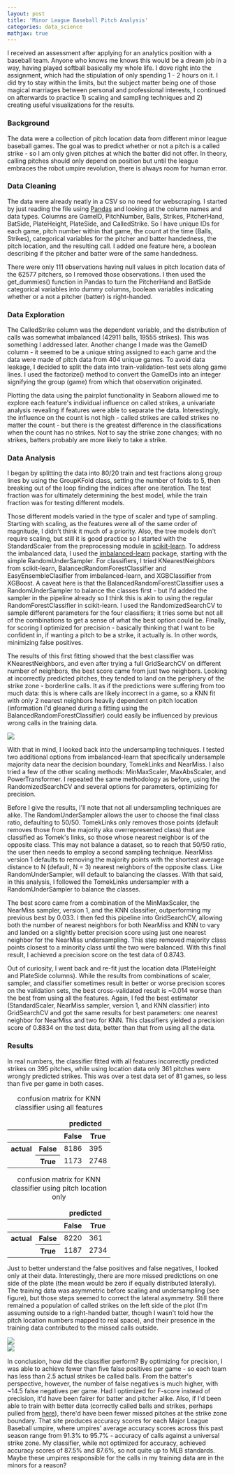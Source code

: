 ```yaml
---
layout: post
title: 'Minor League Baseball Pitch Analysis'
categories: data_science
mathjax: true
---
```


I received an assessment after applying for an analytics position with a baseball team. Anyone who knows me knows this would be a dream job in a way, having played softball basically my whole life. I dove right into the assignment, which had the stipulation of only spending 1 - 2 hours on it. I did try to stay within the limits, but the subject matter being one of those magical marriages between personal and professional interests, I continued on afterwards to practice 1) scaling and sampling techniques and 2) creating useful visualizations for the results.

### Background

The data were a collection of pitch location data from different minor league baseball games. The goal was to predict whether or not a pitch is a called strike - so I am only given pitches at which the batter did not offer. In theory, calling pitches should only depend on position but until the league embraces the robot umpire revolution, there is always room for human error.

### Data Cleaning

The data were already neatly in a CSV so no need for webscraping. I started by just reading the file using [Pandas](http://pandas.pydata.org) and looking at the column names and data types. Columns are GameID, PitchNumber, Balls, Strikes, PitcherHand, BatSide, PlateHeight, PlateSide, and CalledStrike. So I have unique IDs for each game, pitch number within that game, the count at the time (Balls, Strikes), categorical variables for the pitcher and batter handedness, the pitch location, and the resulting call. I added one feature here, a boolean describing if the pitcher and batter were of the same handedness.

There were only 111 observations having null values in pitch location data of the 62577 pitchers, so I removed those observations. I then used the get_dummies() function in Pandas to turn the PitcherHand and BatSide categorical variables into dummy columns, boolean variables indicating whether or a not a pitcher (batter) is right-handed.

### Data Exploration

The CalledStrike column was the dependent variable, and the distribution of calls was somewhat imbalanced (42911 balls, 19555 strikes). This was something I addressed later. Another change I made was the GameID column - it seemed to be a unique string assigned to each game and the data were made of pitch data from 404 unique games. To avoid data leakage, I decided to split the data into train-validation-test sets along game lines. I used the factorize() method to convert the GameIDs into an integer signifying the group (game) from which that observation originated.

Plotting the data using the pairplot functionality in Seaborn allowed me to explore each feature's individual influence on called strikes, a univariate analysis revealing if features were able to separate the data. Interestingly, the influence on the count is not high - called strikes are called strikes no matter the count - but there is the greatest difference in the classifications when the count has no strikes. Not to say the strike zone changes; with no strikes, batters probably are more likely to take a strike.

### Data Analysis

I began by splitting the data into 80/20 train and test fractions along group lines by using the GroupKFold class, setting the number of folds to 5, then breaking out of the loop finding the indices after one iteration. The test fraction was for ultimately determining the best model, while the train fraction was for testing different models.

Those different models varied in the type of scaler and type of sampling. Starting with scaling, as the features were all of the same order of magnitude, I didn't think it much of a priority. Also, the tree models don't require scaling, but still it is good practice so I started with the StandardScaler from the preprocessing module in [scikit-learn](http://scikit-learn.org/stable/). To address the imbalanced data, I used the [imbalanced-learn](http://imbalanced-learn.org/stable/index.html) package, starting with the simple RandomUnderSampler. For classifiers, I tried KNearestNeighbors from scikit-learn, BalancedRandomForestClassifier and EasyEnsembleClasifier from imbalanced-learn, and XGBClassifier from XGBoost. A caveat here is that the BalancedRandomForestClassifier uses a RandomUnderSampler to balance the classes first - but I'd added the sampler in the pipeline already so I think this is akin to using the regular RandomForestClassifier in scikit-learn. I used the RandomizedSearchCV to sample different parameters for the four classifiers; it tries some but not all of the combinations to get a sense of what the best option could be. Finally, for scoring I optimized for precision - basically thinking that I want to be confident in, if wanting a pitch to be a strike, it actually is. In other words, minimizing false positives.

The results of this first fitting showed that the best classifier was KNearestNeighbors, and even after trying a full GridSearchCV on different number of neighbors, the best score came from just two neighbors. Looking at incorrectly predicted pitches, they tended to land on the periphery of the strike zone - borderline calls. It as if the predictions were suffering from too much data: this is where calls are likely incorrect in a game, so a KNN fit with only 2 nearest neighbors heavily dependent on pitch location (information I'd gleaned during a fitting using the BalancedRandomForestClassifier) could easily be influenced by previous wrong calls in the training data.

<div class="12u">
  <a href="/assets/MILB/KNN_all_features.jpg" data-lightbox="plots" data-title="KNN predictions using all features" class="imagecont"><img src="/assets/MILB/KNN_all_features.jpg" /></a>
</div>

With that in mind, I looked back into the undersampling techniques. I tested two additional options from imbalanced-learn that specifically undersample majority data near the decision boundary, TomekLinks and NearMiss. I also tried a few of the other scaling methods: MinMaxScaler, MaxAbsScaler, and PowerTransformer. I repeated the same methodology as before, using the RandomizedSearchCV and several options for parameters, optimizing for precision.

Before I give the results, I'll note that not all undersampling techniques are alike. The RandomUnderSampler allows the user to choose the final class ratio, defaulting to 50/50. TomekLinks only removes those points (default removes those from the majority aka overrepresented class) that are classified as Tomek's links, so those whose nearest neighbor is of the opposite class. This may not balance a dataset, so to reach that 50/50 ratio, the user then needs to employ a second sampling technique. NearMiss version 1 defaults to removing the majority points with the shortest average distance to N (default, N = 3) nearest neighbors of the opposite class. Like RandomUnderSampler, will default to balancing the classes. With that said, in this analysis, I followed the TomekLinks undersampler with a RandomUnderSampler to balance the classes.

The best score came from a combination of the MinMaxScaler, the NearMiss sampler, version 1, and the KNN classifier, outperforming my previous best by 0.033. I then fed this pipeline into GridSearchCV, allowing both the number of nearest neighbors for both NearMiss and KNN to vary and landed on a slightly better precision score using just one nearest neighbor for the NearMiss undersampling. This step removed majority class points closest to a minority class until the two were balanced. With this final result, I achieved a precision score on the test data of 0.8743.

Out of curiosity, I went back and re-fit just the location data (PlateHeight and PlateSide columns). While the results from combinations of scaler, sampler, and classifier sometimes result in better or worse precision scores on the validation sets, the best cross-validated result is ~0.014 worse than the best from using all the features. Again, I fed the best estimator (StandardScaler, NearMiss sampler, version 1, and KNN classifier) into GridSearchCV and got the same results for best parameters: one nearest neighbor for NearMiss and two for KNN. This classifiers yielded a precision score of 0.8834 on the test data, better than that from using all the data.

### Results

In real numbers, the classifier fitted with all features incorrectly predicted strikes on 395 pitches, while using location data only 361 pitches were wrongly predicted strikes. This was over a test data set of 81 games, so less than five per game in both cases.

<table class="5u dataframe" style="margin-right:auto; margin-left:auto">
	<caption>confusion matrix for KNN classifier using all features</caption>
		<thead>
			<tr>
				<th style="border-color:#FFFFFF"></th>
				<th style="border-color:#FFFFFF"></th>
				<th style="border-color:#FFFFFF" colspan="2" halign="center">predicted</th>
			</tr>
			<tr>
				<th></th>
				<th></th>
				<th>False</th>
				<th>True</th>
			</tr>
		</thead>
		<tbody>
			<tr>
				<th rowspan="2" valign="top">actual</th>
				<th>False</th>
				<td>8186</td>
				<td>395</td>
			</tr>
			<tr>
				<th>True</th>
				<td>1173</td>
				<td>2748</td>
			</tr>
		</tbody>
</table>

<table class="5u dataframe" style="margin-right:auto; margin-left:auto">
	<caption>confusion matrix for KNN classifier using pitch location only</caption>
		<thead>
			<tr>
			<th style="border-color:#FFFFFF"></th>
			<th style="border-color:#FFFFFF"></th>
			<th style="border-color:#FFFFFF" colspan="2" halign="center">predicted</th>
			</tr>
			<tr>
				<th></th>
				<th></th>
				<th>False</th>
				<th>True</th>
			</tr>
		</thead>
		<tbody>
			<tr>
				<th rowspan="2" valign="top">actual</th>
				<th>False</th>
				<td>8220</td>
				<td>361</td>
			</tr>
			<tr>
				<th>True</th>
				<td>1187</td>
				<td>2734</td>
			</tr>
		</tbody>
</table>

Just to better understand the false positives and false negatives, I looked only at their data. Interestingly, there are more missed predictions on one side of the plate (the mean would be zero if equally distributed laterally). The training data was asymmetric before scaling and undersampling (see figure), but those steps seemed to correct the lateral asymmetry. Still there remained a population of called strikes on the left side of the plot (I'm assuming outside to a right-handed batter, though I wasn't told how the pitch location numbers mapped to real space), and their presence in the training data contributed to the missed calls outside.

<div class="12u">
  <a href="/assets/MILB/Training_data_distrib.jpg" data-lightbox="plots" data-title="Spatial distribution of training data" class="imagecont"><img src="/assets/MILB/Training_data_distrib.jpg" /></a>
</div>
<div class="12u">
  <a href="/assets/MILB/NM1_resampled_training_data_distrib.jpg" data-lightbox="plots" data-title="Spatial distribution of training data after MinMaxScaler and NearMiss undersampler" class="imagecont"><img src="/assets/MILB/NM1_resampled_training_data_distrib.jpg" /></a>
</div>

In conclusion, how did the classifier perform? By optimizing for precision, I was able to achieve fewer than five false positives per game - so each team has less than 2.5 actual strikes be called balls. From the batter's perspective, however, the number of false negatives is much higher, with ~14.5 false negatives per game. Had I optimized for F-score instead of precision, it'd have been fairer for batter and pitcher alike. Also, if I'd been able to train with better data (correctly called balls and strikes, perhaps pulled from [here](http://umpscorecards.com)), there'd have been fewer missed pitches at the strike zone boundary. That site produces accuracy scores for each Major League Baseball umpire, where umpires' average accuracy scores across this past season range from 91.3% to 95.7% - accuracy of calls against a universal strike zone. My classifier, while not optimized for accuracy, achieved accuracy scores of 87.5% and 87.6%, so not quite up to MLB standards. Maybe these umpires responsible for the calls in my training data are in the minors for a reason?
